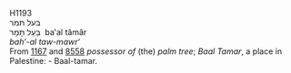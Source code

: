 <body>
  <p>H1193<br>  בּעל תּמר  <br> בַּעַל תָּּמָר  ‎  ba‛al tâmâr  <br><i>bah‘-al</i> <i>taw-mawr‘ </i><br>From <a href="h1167.htm">1167</a> and <a href="h8558.htm">8558</a>  <i>possessor</i> <i>of</i> (the) <i>palm</i> <i>tree</i>; <i>Baal</i> <i>Tamar</i>, a place in Palestine: - Baal-tamar.<br></p>
 </body>